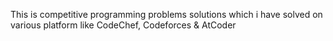 This is competitive programming problems solutions which i have solved on various platform like CodeChef, Codeforces & AtCoder

